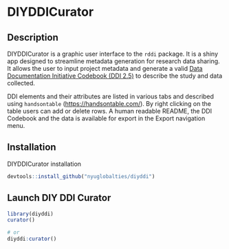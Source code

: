 
<!-- README.md is generated from README.Rmd. Please edit that file -->

# DIYDDICurator

## Description

DIYDDICurator is a graphic user interface to the `rddi` package. It is a
shiny app designed to streamline metadata generation for research data
sharing. It allows the user to input project metadata and generate a
valid [Data Documentation Initiative Codebook (DDI
2.5)](https://ddialliance.org/Specification/DDI-Codebook/2.5/) to
describe the study and data collected.

DDI elements and their attributes are listed in various tabs and
described using `handsontable` (<https://handsontable.com/>). By right
clicking on the table users can add or delete rows. A human readable
README, the DDI Codebook and the data is available for export in the
Export navigation menu.

## Installation

DIYDDICurator installation

``` r
devtools::install_github("nyuglobalties/diyddi")
```

## Launch DIY DDI Curator

``` r
library(diyddi)
curator()

# or
diyddi:curator()
```

